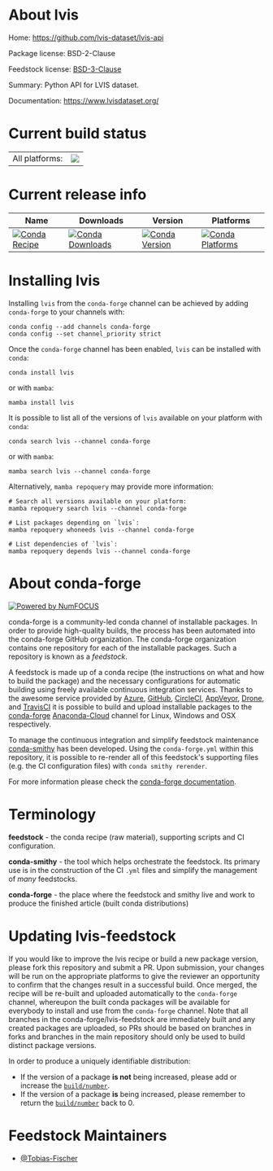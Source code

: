 About lvis
==========

Home: https://github.com/lvis-dataset/lvis-api

Package license: BSD-2-Clause

Feedstock license: [BSD-3-Clause](https://github.com/conda-forge/lvis-feedstock/blob/main/LICENSE.txt)

Summary: Python API for LVIS dataset.

Documentation: https://www.lvisdataset.org/

Current build status
====================


<table><tr><td>All platforms:</td>
    <td>
      <a href="https://dev.azure.com/conda-forge/feedstock-builds/_build/latest?definitionId=16568&branchName=main">
        <img src="https://dev.azure.com/conda-forge/feedstock-builds/_apis/build/status/lvis-feedstock?branchName=main">
      </a>
    </td>
  </tr>
</table>

Current release info
====================

| Name | Downloads | Version | Platforms |
| --- | --- | --- | --- |
| [![Conda Recipe](https://img.shields.io/badge/recipe-lvis-green.svg)](https://anaconda.org/conda-forge/lvis) | [![Conda Downloads](https://img.shields.io/conda/dn/conda-forge/lvis.svg)](https://anaconda.org/conda-forge/lvis) | [![Conda Version](https://img.shields.io/conda/vn/conda-forge/lvis.svg)](https://anaconda.org/conda-forge/lvis) | [![Conda Platforms](https://img.shields.io/conda/pn/conda-forge/lvis.svg)](https://anaconda.org/conda-forge/lvis) |

Installing lvis
===============

Installing `lvis` from the `conda-forge` channel can be achieved by adding `conda-forge` to your channels with:

```
conda config --add channels conda-forge
conda config --set channel_priority strict
```

Once the `conda-forge` channel has been enabled, `lvis` can be installed with `conda`:

```
conda install lvis
```

or with `mamba`:

```
mamba install lvis
```

It is possible to list all of the versions of `lvis` available on your platform with `conda`:

```
conda search lvis --channel conda-forge
```

or with `mamba`:

```
mamba search lvis --channel conda-forge
```

Alternatively, `mamba repoquery` may provide more information:

```
# Search all versions available on your platform:
mamba repoquery search lvis --channel conda-forge

# List packages depending on `lvis`:
mamba repoquery whoneeds lvis --channel conda-forge

# List dependencies of `lvis`:
mamba repoquery depends lvis --channel conda-forge
```


About conda-forge
=================

[![Powered by
NumFOCUS](https://img.shields.io/badge/powered%20by-NumFOCUS-orange.svg?style=flat&colorA=E1523D&colorB=007D8A)](https://numfocus.org)

conda-forge is a community-led conda channel of installable packages.
In order to provide high-quality builds, the process has been automated into the
conda-forge GitHub organization. The conda-forge organization contains one repository
for each of the installable packages. Such a repository is known as a *feedstock*.

A feedstock is made up of a conda recipe (the instructions on what and how to build
the package) and the necessary configurations for automatic building using freely
available continuous integration services. Thanks to the awesome service provided by
[Azure](https://azure.microsoft.com/en-us/services/devops/), [GitHub](https://github.com/),
[CircleCI](https://circleci.com/), [AppVeyor](https://www.appveyor.com/),
[Drone](https://cloud.drone.io/welcome), and [TravisCI](https://travis-ci.com/)
it is possible to build and upload installable packages to the
[conda-forge](https://anaconda.org/conda-forge) [Anaconda-Cloud](https://anaconda.org/)
channel for Linux, Windows and OSX respectively.

To manage the continuous integration and simplify feedstock maintenance
[conda-smithy](https://github.com/conda-forge/conda-smithy) has been developed.
Using the ``conda-forge.yml`` within this repository, it is possible to re-render all of
this feedstock's supporting files (e.g. the CI configuration files) with ``conda smithy rerender``.

For more information please check the [conda-forge documentation](https://conda-forge.org/docs/).

Terminology
===========

**feedstock** - the conda recipe (raw material), supporting scripts and CI configuration.

**conda-smithy** - the tool which helps orchestrate the feedstock.
                   Its primary use is in the construction of the CI ``.yml`` files
                   and simplify the management of *many* feedstocks.

**conda-forge** - the place where the feedstock and smithy live and work to
                  produce the finished article (built conda distributions)


Updating lvis-feedstock
=======================

If you would like to improve the lvis recipe or build a new
package version, please fork this repository and submit a PR. Upon submission,
your changes will be run on the appropriate platforms to give the reviewer an
opportunity to confirm that the changes result in a successful build. Once
merged, the recipe will be re-built and uploaded automatically to the
`conda-forge` channel, whereupon the built conda packages will be available for
everybody to install and use from the `conda-forge` channel.
Note that all branches in the conda-forge/lvis-feedstock are
immediately built and any created packages are uploaded, so PRs should be based
on branches in forks and branches in the main repository should only be used to
build distinct package versions.

In order to produce a uniquely identifiable distribution:
 * If the version of a package **is not** being increased, please add or increase
   the [``build/number``](https://docs.conda.io/projects/conda-build/en/latest/resources/define-metadata.html#build-number-and-string).
 * If the version of a package **is** being increased, please remember to return
   the [``build/number``](https://docs.conda.io/projects/conda-build/en/latest/resources/define-metadata.html#build-number-and-string)
   back to 0.

Feedstock Maintainers
=====================

* [@Tobias-Fischer](https://github.com/Tobias-Fischer/)

